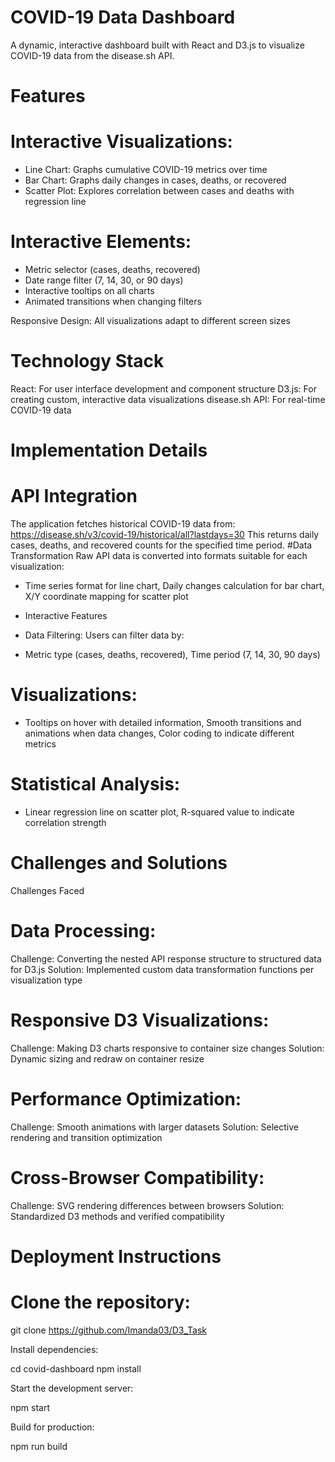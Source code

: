 # COVID-19 Data Dashboard
A dynamic, interactive dashboard built with React and D3.js to visualize COVID-19 data from the disease.sh API.
# Features

# Interactive Visualizations:

- Line Chart: Graphs cumulative COVID-19 metrics over time
- Bar Chart: Graphs daily changes in cases, deaths, or recovered
- Scatter Plot: Explores correlation between cases and deaths with regression line


# Interactive Elements:

- Metric selector (cases, deaths, recovered)
- Date range filter (7, 14, 30, or 90 days)
- Interactive tooltips on all charts
- Animated transitions when changing filters


Responsive Design: All visualizations adapt to different screen sizes

# Technology Stack

React: For user interface development and component structure
D3.js: For creating custom, interactive data visualizations
disease.sh API: For real-time COVID-19 data

# Implementation Details
# API Integration
The application fetches historical COVID-19 data from:
 https://disease.sh/v3/covid-19/historical/all?lastdays=30
This returns daily cases, deaths, and recovered counts for the specified time period.
#Data Transformation
Raw API data is converted into formats suitable for each visualization:

- Time series format for line chart, Daily changes calculation for bar chart, X/Y coordinate mapping for scatter plot

- Interactive Features

- Data Filtering: Users can filter data by:

- Metric type (cases, deaths, recovered), Time period (7, 14, 30, 90 days)

# Visualizations:

- Tooltips on hover with detailed information, Smooth transitions and animations when data changes, Color coding to indicate different metrics

# Statistical Analysis:

- Linear regression line on scatter plot, R-squared value to indicate correlation strength

# Challenges and Solutions
Challenges Faced

# Data Processing:

Challenge: Converting the nested API response structure to structured data for D3.js
Solution: Implemented custom data transformation functions per visualization type


# Responsive D3 Visualizations:

Challenge: Making D3 charts responsive to container size changes
Solution: Dynamic sizing and redraw on container resize


# Performance Optimization:

Challenge: Smooth animations with larger datasets
Solution: Selective rendering and transition optimization


# Cross-Browser Compatibility:

Challenge: SVG rendering differences between browsers
Solution: Standardized D3 methods and verified compatibility


# Deployment Instructions

# Clone the repository:

git clone https://github.com/Imanda03/D3_Task

Install dependencies:

cd covid-dashboard
npm install

Start the development server:

npm start

Build for production:

npm run build